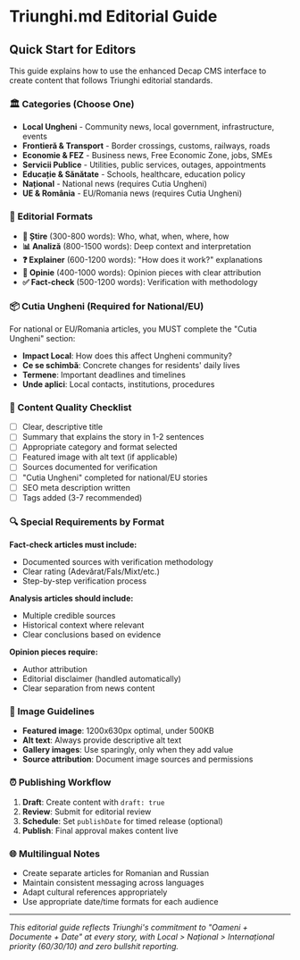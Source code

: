 # Triunghi.md Editorial Guide

## Quick Start for Editors

This guide explains how to use the enhanced Decap CMS interface to create content that follows Triunghi editorial standards.

### 🏛️ Categories (Choose One)
- **Local Ungheni** - Community news, local government, infrastructure, events
- **Frontieră & Transport** - Border crossings, customs, railways, roads
- **Economie & FEZ** - Business news, Free Economic Zone, jobs, SMEs  
- **Servicii Publice** - Utilities, public services, outages, appointments
- **Educație & Sănătate** - Schools, healthcare, education policy
- **Național** - National news (requires Cutia Ungheni)
- **UE & România** - EU/Romania news (requires Cutia Ungheni)

### 📝 Editorial Formats
- **📰 Știre** (300-800 words): Who, what, when, where, how
- **📊 Analiză** (800-1500 words): Deep context and interpretation  
- **❓ Explainer** (600-1200 words): "How does it work?" explanations
- **💭 Opinie** (400-1000 words): Opinion pieces with clear attribution
- **✅ Fact-check** (500-1200 words): Verification with methodology

### 📦 Cutia Ungheni (Required for National/EU)
For national or EU/Romania articles, you MUST complete the "Cutia Ungheni" section:
- **Impact Local**: How does this affect Ungheni community?
- **Ce se schimbă**: Concrete changes for residents' daily lives
- **Termene**: Important deadlines and timelines
- **Unde aplici**: Local contacts, institutions, procedures

### 🎯 Content Quality Checklist
- [ ] Clear, descriptive title
- [ ] Summary that explains the story in 1-2 sentences
- [ ] Appropriate category and format selected
- [ ] Featured image with alt text (if applicable)
- [ ] Sources documented for verification
- [ ] "Cutia Ungheni" completed for national/EU stories
- [ ] SEO meta description written
- [ ] Tags added (3-7 recommended)

### 🔍 Special Requirements by Format
**Fact-check articles must include:**
- Documented sources with verification methodology
- Clear rating (Adevărat/Fals/Mixt/etc.)
- Step-by-step verification process

**Analysis articles should include:**
- Multiple credible sources
- Historical context where relevant
- Clear conclusions based on evidence

**Opinion pieces require:**
- Author attribution
- Editorial disclaimer (handled automatically)
- Clear separation from news content

### 📸 Image Guidelines
- **Featured image**: 1200x630px optimal, under 500KB
- **Alt text**: Always provide descriptive alt text
- **Gallery images**: Use sparingly, only when they add value
- **Source attribution**: Document image sources and permissions

### ⏰ Publishing Workflow
1. **Draft**: Create content with `draft: true`
2. **Review**: Submit for editorial review
3. **Schedule**: Set `publishDate` for timed release (optional)
4. **Publish**: Final approval makes content live

### 🌐 Multilingual Notes
- Create separate articles for Romanian and Russian
- Maintain consistent messaging across languages
- Adapt cultural references appropriately
- Use appropriate date/time formats for each audience

---

*This editorial guide reflects Triunghi's commitment to "Oameni + Documente + Date" at every story, with Local > Național > Internațional priority (60/30/10) and zero bullshit reporting.*